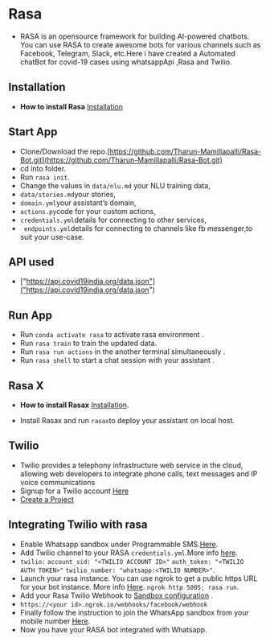 # Rasa

* RASA is an opensource framework for building AI-powered chatbots. You can use RASA to create awesome bots for various channels such as Facebook, Telegram, Slack, etc.Here i have created a Automated chatBot for covid-19 cases using whatsappApi ,Rasa and Twilio.

## Installation 

- **How to install Rasa**
  [Installation](https://rasa.com/docs/rasa/user-guide/installation/)
  
## Start App

* Clone/Download the repo.[https://github.com/Tharun-Mamillapalli/Rasa-Bot.git](https://github.com/Tharun-Mamillapalli/Rasa-Bot.git)    
* cd into folder.  
* Run ```rasa init```.  
* Change the values in ```data/nlu.md``` your NLU training data, 
* ```data/stories.md```your stories,
* ```domain.yml```your assistant’s domain,
* ```actions.py```code for your custom actions,
* ```credentials.yml```details for connecting to other services,
* ``` endpoints.yml```details for connecting to channels like fb messenger,to suit your use-case.  

## API used

* ["https://api.covid19india.org/data.json"]("https://api.covid19india.org/data.json")

## Run App

* Run ```conda activate rasa``` to activate rasa environment .
* Run ```rasa train``` to train the updated data.
* Run ```rasa run actions``` in the another terminal simultaneously .
* Run ```rasa shell``` to start a chat session with your assistant .

## Rasa X

- **How to install Rasax**
 [Installation](https://rasa.com/docs/rasa-x/installation-and-setup/installation-guide/).

* Install Rasax and run ```rasax```to  deploy your assistant on local host.

## Twilio
* Twilio provides a telephony infrastructure web service in the cloud, allowing web developers to integrate phone calls, text messages and IP voice communications
* Signup for a Twilio account [Here](https://www.twilio.com/try-twilio)
* [Create a Project](https://www.twilio.com/login?g=%2Fconsole%2Fprojects%2Fcreate%3F&t=afcdb21a4add30114e5283d3e144b3368e6ced57af2b08365699f245ed1540f2)

## Integrating Twilio with rasa
* Enable Whatsapp sandbox under Programmable SMS.[Here](https://www.twilio.com/console/sms/whatsapp/sandbox).
* Add Twilio channel to your RASA ```credentials.yml```.More info [here](https://rasa.com/docs/rasa/user-guide/connectors/twilio/).
* ```twilio:```
  ```account_sid: "<TWILIO ACCOUNT ID>"```
  ```auth_token: "<TWILIO AUTH TOKEN>"```
  ```twilio_number: "whatsapp:<TWILIO NUMBER>"```.
*  Launch your rasa instance. You can use ngrok to get a public https URL for your bot instance. More info [Here](https://rasa.com/docs/rasa/user-guide/messaging-and-voice-channels/#testing-channels-on-your-local-machine-with-ngrok).
   ```ngrok http 5005; rasa run```.
* Add your Rasa Twilio Webhook to [Sandbox configuration](https://www.twilio.com/console/sms/whatsapp/sandbox) .
* ```https://<your id>.ngrok.io/webhooks/facebook/webhook```
* Finally follow the instruction to join the WhatsApp sandbox from your mobile number [Here](https://www.twilio.com/console/sms/whatsapp/learn).
* Now you have your RASA bot integrated with Whatsapp.

  
